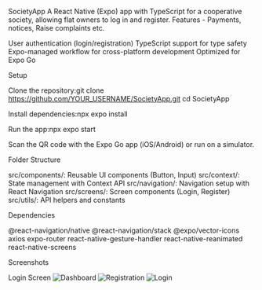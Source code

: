 SocietyApp
A React Native (Expo) app with TypeScript for a cooperative society, allowing flat owners to log in and register.
Features - Payments, notices, Raise complaints etc.

User authentication (login/registration)
TypeScript support for type safety
Expo-managed workflow for cross-platform development
Optimized for Expo Go

Setup

Clone the repository:git clone https://github.com/YOUR_USERNAME/SocietyApp.git
cd SocietyApp

Install dependencies:npx expo install

Run the app:npx expo start

Scan the QR code with the Expo Go app (iOS/Android) or run on a simulator.

Folder Structure

src/components/: Reusable UI components (Button, Input)
src/context/: State management with Context API
src/navigation/: Navigation setup with React Navigation
src/screens/: Screen components (Login, Register)
src/utils/: API helpers and constants

Dependencies

@react-navigation/native
@react-navigation/stack
@expo/vector-icons
axios
expo-router
react-native-gesture-handler
react-native-reanimated
react-native-screens

Screenshots

Login Screen
![Dashboard](https://github.com/user-attachments/assets/4e796a16-5bd5-4983-8e21-84e066d43c4b)
![Registration](https://github.com/user-attachments/assets/f4e2800b-0d3d-434f-88bf-e91c0291cf5e)
![Login](https://github.com/user-attachments/assets/61955d79-187e-4f18-9ad9-2c09f52ad995)









